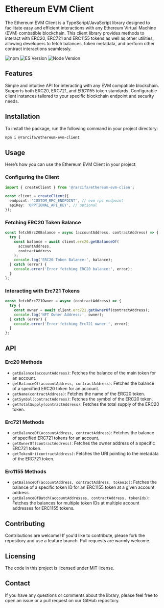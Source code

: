 # Ethereum EVM Client

The Ethereum EVM Client is a TypeScript/JavaScript library designed to facilitate easy and efficient interactions with any Ethereum Virtual Machine (EVM) combatible blockchain. This client library provides methods to interact with ERC20, ERC721 and ERC1155 tokens as well as other utilities, allowing developers to fetch balances, token metadata, and perform other contract interactions seamlessly.

![npm](https://img.shields.io/npm/v/@rarcifa/ethereum-evm-client)
![ES Version](https://img.shields.io/badge/ES6-yellow)
![Node Version](https://img.shields.io/badge/node-16.x-green)

## Features

Simple and intuitive API for interacting with any EVM compatible blockchain.
Supports both ERC20, ERC721, and ERC1155 token standards.
Configurable client instances tailored to your specific blockchain endpoint and security needs.

## Installation

To install the package, run the following command in your project directory:

```bash
npm i @rarcifa/ethereum-evm-client
```

## Usage

Here’s how you can use the Ethereum EVM Client in your project:

### Configuring the Client

```ts
import { createClient } from '@rarcifa/ethereum-evm-clien';

const client = createClient({
  endpoint: 'CUSTOM_RPC_ENDPOINT', // evm rpc endpoint
  apiKey: 'OPPTIONAL_API_KEY', // optional
});
```

### Fetching ERC20 Token Balance

```ts
const fetchErc20Balance = async (accountAddress, contractAddress) => {
  try {
    const balance = await client.erc20.getBalanceOf(
      accountAddress,
      contractAddress
    );
    console.log('ERC20 Token Balance:', balance);
  } catch (error) {
    console.error('Error fetching ERC20 balance:', error);
  }
};
```

### Interacting with Erc721 Tokens

```ts
const fetchErc721Owner = async (contractAddress) => {
  try {
    const owner = await client.erc721.getOwnerOf(contractAddress);
    console.log('NFT Owner Address:', owner);
  } catch (error) {
    console.error('Error fetching Erc721 owner:', error);
  }
};
```

## API

### Erc20 Methods

- `getBalance(accountAddress)`: Fetches the balance of the main token for an account.
- `getBalanceOf(accountAddress, contractAddress)`: Fetches the balance of a specified ERC20 token for an account.
- `getName(contractAddress)`: Fetches the name of the ERC20 token.
- `getSymbol(contractAddress)`: Fetches the symbol of the ERC20 token.
- `getTotalSupply(contractAddress)`: Fetches the total supply of the ERC20 token.

### Erc721 Methods

- `getBalanceOf(accountAddress, contractAddress)`: Fetches the balance of specified ERC721 tokens for an account.
- `getOwnerOf(contractAddress)`: Fetches the owner address of a specific ERC721 token.
- `getTokenUri(contractAddress)`: Fetches the URI pointing to the metadata of the ERC721 token.

### Erc1155 Methods

- `getBalanceOf(accountAddress, contractAddress, tokenId)`: Fetches the balance of a specific token ID for an ERC1155 token at a given account address.
- `getBalanceOfBatch(accountAddresses, contractAddress, tokenIds)`: Fetches the balances for multiple token IDs at multiple account addresses for ERC1155 tokens.

## Contributing

Contributions are welcome! If you'd like to contribute, please fork the repository and use a feature branch. Pull requests are warmly welcome.

## Licensing

The code in this project is licensed under MIT license.

## Contact

If you have any questions or comments about the library, please feel free to open an issue or a pull request on our GitHub repository.
